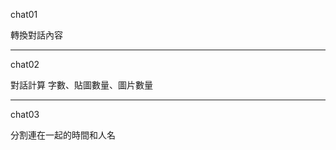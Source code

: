 chat01

轉換對話內容




----------------------------------------------------------------


chat02


對話計算 字數、貼圖數量、圖片數量




----------------------------------------------------------------


chat03

分割連在一起的時間和人名